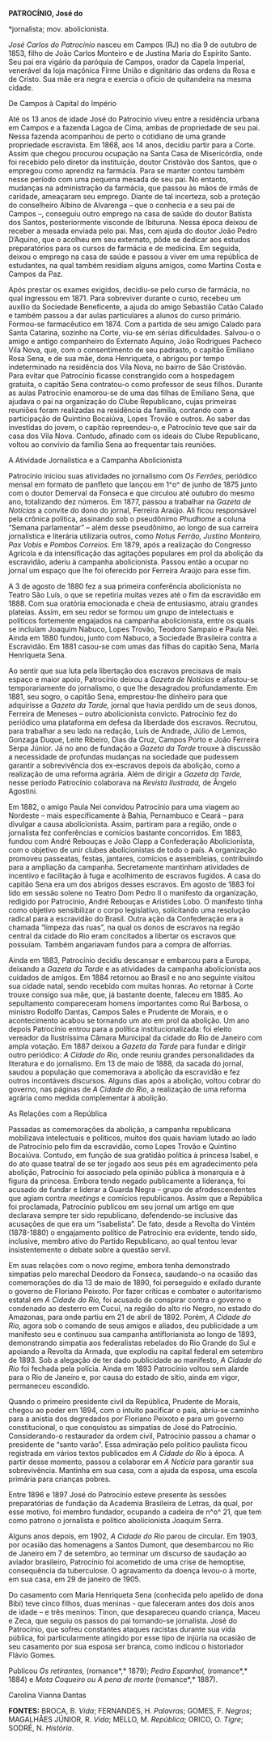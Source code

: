 **PATROCÍNIO, José do**

\*jornalista; mov. abolicionista.

*José Carlos do Patrocínio* nasceu em Campos (RJ) no dia 9 de outubro de
1853, filho de João Carlos Monteiro e de Justina Maria do Espírito
Santo. Seu pai era vigário da paróquia de Campos, orador da Capela
Imperial, venerável da loja maçônica Firme União e dignitário das ordens
da Rosa e de Cristo. Sua mãe era negra e exercia o ofício de quitandeira
na mesma cidade.

De Campos à Capital do Império

Até os 13 anos de idade José do Patrocínio viveu entre a residência
urbana em Campos e a fazenda Lagoa de Cima, ambas de propriedade de seu
pai. Nessa fazenda acompanhou de perto o cotidiano de uma grande
propriedade escravista. Em 1868, aos 14 anos, decidiu partir para a
Corte. Assim que chegou procurou ocupação na Santa Casa de Misericórdia,
onde foi recebido pelo diretor da instituição, doutor Cristóvão dos
Santos, que o empregou como aprendiz na farmácia. Para se manter contou
também nesse período com uma pequena mesada de seu pai. No entanto,
mudanças na administração da farmácia, que passou às mãos de irmãs de
caridade, ameaçaram seu emprego. Diante de tal incerteza, sob a proteção
do conselheiro Albino de Alvarenga – que o conhecia e a seu pai de
Campos –, conseguiu outro emprego na casa de saúde do doutor Batista dos
Santos, posteriormente visconde de Ibituruna. Nessa época deixou de
receber a mesada enviada pelo pai. Mas, com ajuda do doutor João Pedro
D’Aquino, que o acolheu em seu externato, pôde se dedicar aos estudos
preparatórios para os cursos de farmácia e de medicina. Em seguida,
deixou o emprego na casa de saúde e passou a viver em uma república de
estudantes, na qual também residiam alguns amigos, como Martins Costa e
Campos da Paz.

Após prestar os exames exigidos, decidiu-se pelo curso de farmácia, no
qual ingressou em 1871. Para sobreviver durante o curso, recebeu um
auxílio da Sociedade Beneficente, a ajuda do amigo Sebastião Catão
Calado e também passou a dar aulas particulares a alunos do curso
primário. Formou-se farmacêutico em 1874. Com a partida de seu amigo
Calado para Santa Catarina, sozinho na Corte, viu-se em sérias
dificuldades. Salvou-o o amigo e antigo companheiro do Externato Aquino,
João Rodrigues Pacheco Vila Nova, que, com o consentimento de seu
padrasto, o capitão Emiliano Rosa Sena, e de sua mãe, dona Henriqueta, o
abrigou por tempo indeterminado na residência dos Vila Nova, no bairro
de São Cristóvão. Para evitar que Patrocínio ficasse constrangido com a
hospedagem gratuita, o capitão Sena contratou-o como professor de seus
filhos. Durante as aulas Patrocínio enamorou-se de uma das filhas de
Emiliano Sena, que ajudava o pai na organização do Clube Republicano,
cujas primeiras reuniões foram realizadas na residência da família,
contando com a participação de Quintino Bocaiúva, Lopes Trovão e outros.
Ao saber das investidas do jovem, o capitão repreendeu-o, e Patrocínio
teve que sair da casa dos Vila Nova. Contudo, afinado com os ideais do
Clube Republicano, voltou ao convívio da família Sena ao frequentar tais
reuniões.

A Atividade Jornalística e a Campanha Abolicionista

Patrocínio iniciou suas atividades no jornalismo com *Os Ferrões*,
periódico mensal em formato de panfleto que lançou em 1^o^ de junho de
1875 junto com o doutor Demerval da Fonseca e que circulou até outubro
do mesmo ano, totalizando dez números. Em 1877, passou a trabalhar na
*Gazeta de Notícias* a convite do dono do jornal, Ferreira Araújo. Ali
ficou responsável pela crônica política, assinando sob o pseudônimo
*Phudhome* a coluna “Semana parlamentar” – além desse pseudônimo, ao
longo de sua carreira jornalística e literária utilizaria outros, como
*Notus Ferrão, Justino Monteiro, Pax Vobis* e *Pombos Correios*. Em
1879, após a realização do Congresso Agrícola e da intensificação das
agitações populares em prol da abolição da escravidão, aderiu à campanha
abolicionista. Passou então a ocupar no jornal um espaço que lhe foi
oferecido por Ferreira Araújo para esse fim.

A 3 de agosto de 1880 fez a sua primeira conferência abolicionista no
Teatro São Luís, o que se repetiria muitas vezes até o fim da escravidão
em 1888. Com sua oratória emocionada e cheia de entusiasmo, atraiu
grandes plateias. Assim, em seu redor se formou um grupo de intelectuais
e políticos fortemente engajados na campanha abolicionista, entre os
quais se incluíam Joaquim Nabuco, Lopes Trovão, Teodoro Sampaio e Paula
Nei. Ainda em 1880 fundou, junto com Nabuco, a Sociedade Brasileira
contra a Escravidão. Em 1881 casou-se com umas das filhas do capitão
Sena, Maria Henriqueta Sena.

Ao sentir que sua luta pela libertação dos escravos precisava de mais
espaço e maior apoio, Patrocínio deixou a *Gazeta de Notícias* e
afastou-se temporariamente do jornalismo, o que lhe desagradou
profundamente. Em 1881, seu sogro, o capitão Sena, emprestou-lhe
dinheiro para que adquirisse a *Gazeta da Tarde,* jornal que havia
perdido um de seus donos, Ferreira de Meneses – outro abolicionista
convicto. Patrocínio fez do periódico uma plataforma em defesa da
liberdade dos escravos. Recrutou, para trabalhar a seu lado na redação,
Luís de Andrade, Júlio de Lemos, Gonzaga Duque, Leite Ribeiro, Dias da
Cruz, Campos Porto e João Ferreira Serpa Júnior. Já no ano de fundação a
*Gazeta da Tarde* trouxe à discussão a necessidade de profundas mudanças
na sociedade que pudessem garantir a sobrevivência dos ex-escravos
depois da abolição, como a realização de uma reforma agrária. Além de
dirigir a *Gazeta da Tarde,* nesse período Patrocínio colaborava na
*Revista Ilustrada,* de Ângelo Agostini.

Em 1882, o amigo Paula Nei convidou Patrocínio para uma viagem ao
Nordeste – mais especificamente à Bahia, Pernambuco e Ceará – para
divulgar a causa abolicionista. Assim, partiram para a região, onde o
jornalista fez conferências e comícios bastante concorridos. Em 1883,
fundou com André Rebouças e João Clapp a Confederação Abolicionista, com
o objetivo de unir clubes abolicionistas de todo o país. A organização
promoveu passeatas, festas, jantares, comícios e assembleias,
contribuindo para a ampliação da campanha. Secretamente mantinham
atividades de incentivo e facilitação à fuga e acolhimento de escravos
fugidos. A casa do capitão Sena era um dos abrigos desses escravos. Em
agosto de 1883 foi lido em sessão solene no Teatro Dom Pedro II o
manifesto da organização, redigido por Patrocínio, André Rebouças e
Aristides Lobo. O manifesto tinha como objetivo sensibilizar o corpo
legislativo, solicitando uma resolução radical para a escravidão do
Brasil. Outra ação da Confederação era a chamada “limpeza das ruas”, na
qual os donos de escravos na região central da cidade do Rio eram
concitados a libertar os escravos que possuíam. Também angariavam fundos
para a compra de alforrias.

Ainda em 1883, Patrocínio decidiu descansar e embarcou para a Europa,
deixando a *Gazeta da Tarde* e as atividades da campanha abolicionista
aos cuidados de amigos. Em 1884 retornou ao Brasil e no ano seguinte
visitou sua cidade natal, sendo recebido com muitas honras. Ao retornar
à Corte trouxe consigo sua mãe, que, já bastante doente, faleceu em
1885. Ao sepultamento compareceram homens importantes como Rui Barbosa,
o ministro Rodolfo Dantas, Campos Sales e Prudente de Morais, e o
acontecimento acabou se tornando um ato em prol da abolição. Um ano
depois Patrocínio entrou para a política institucionalizada: foi eleito
vereador da Ilustríssima Câmara Municipal da cidade do Rio de Janeiro
com ampla votação. Em 1887 deixou a *Gazeta da Tarde* para fundar e
dirigir outro periódico: *A* *Cidade do Rio,* onde reuniu grandes
personalidades da literatura e do jornalismo. Em 13 de maio de 1888, da
sacada do jornal, saudou a população que comemorava a abolição da
escravidão e fez outros incontáveis discursos. Alguns dias após a
abolição, voltou cobrar do governo, nas páginas de *A Cidade do Rio*, a
realização de uma reforma agrária como medida complementar à abolição.

As Relações com a República

Passadas as comemorações da abolição, a campanha republicana mobilizava
intelectuais e políticos, muitos dos quais haviam lutado ao lado de
Patrocínio pelo fim da escravidão, como Lopes Trovão e Quintino
Bocaiúva. Contudo, em função de sua gratidão política à princesa Isabel,
e do ato quase teatral de se ter jogado aos seus pés em agradecimento
pela abolição, Patrocínio foi associado pela opinião pública à monarquia
e à figura da princesa. Embora tendo negado publicamente a liderança,
foi acusado de fundar e liderar a Guarda Negra – grupo de
afrodescendentes que agiam contra *meetings* e comícios republicanos.
Assim que a República foi proclamada, Patrocínio publicou em seu jornal
um artigo em que declarava sempre ter sido republicano, defendendo-se
inclusive das acusações de que era um “isabelista”. De fato, desde a
Revolta do Vintém (1878-1880) o engajamento político de Patrocínio era
evidente, tendo sido, inclusive, membro ativo do Partido Republicano, ao
qual tentou levar insistentemente o debate sobre a questão servil.

Em suas relações com o novo regime, embora tenha demonstrado simpatias
pelo marechal Deodoro da Fonseca, saudando-o na ocasião das comemorações
do dia 13 de maio de 1890, foi perseguido e exilado durante o governo de
Floriano Peixoto. Por fazer críticas e combater o autoritarismo estatal
em *A* *Cidade do Rio,* foi acusado de conspirar contra o governo e
condenado ao desterro em Cucuí, na região do alto rio Negro, no estado
do Amazonas, para onde partiu em 21 de abril de 1892. Porém, *A Cidade
do Rio,* agora sob o comando de seus amigos e aliados, deu publicidade a
um manifesto seu e continuou sua campanha antiflorianista ao longo de
1893, demonstrando simpatia aos federalistas rebelados do Rio Grande do
Sul e apoiando a Revolta da Armada, que explodiu na capital federal em
setembro de 1893. Sob a alegação de ter dado publicidade ao manifesto,
*A Cidade do Rio* foi fechada pela polícia. Ainda em 1893 Patrocínio
voltou sem alarde para o Rio de Janeiro e, por causa do estado de sítio,
ainda em vigor, permaneceu escondido.

Quando o primeiro presidente civil da República, Prudente de Morais,
chegou ao poder em 1894, com o intuito pacificar o país, abriu-se
caminho para a anistia dos degredados por Floriano Peixoto e para um
governo constitucional, o que conquistou as simpatias de José do
Patrocínio. Considerando-o restaurador da ordem civil, Patrocínio passou
a chamar o presidente de “santo varão”. Essa admiração pelo político
paulista ficou registrada em vários textos publicados em *A Cidade do
Rio* à época. A partir desse momento, passou a colaborar em *A Notícia*
para garantir sua sobrevivência. Mantinha em sua casa, com a ajuda da
esposa, uma escola primária para crianças pobres.

Entre 1896 e 1897 José do Patrocínio esteve presente às sessões
preparatórias de fundação da Academia Brasileira de Letras, da qual, por
esse motivo, foi membro fundador, ocupando a cadeira de n^o^ 21, que tem
como patrono o jornalista e político abolicionista Joaquim Serra.

Alguns anos depois, em 1902, *A Cidade do Rio* parou de circular. Em
1903, por ocasião das homenagens a Santos Dumont, que desembarcou no Rio
de Janeiro em 7 de setembro, ao terminar um discurso de saudação ao
aviador brasileiro, Patrocínio foi acometido de uma crise de hemoptise,
consequência da tuberculose. O agravamento da doença levou-o à morte, em
sua casa, em 29 de janeiro de 1905.

Do casamento com Maria Henriqueta Sena (conhecida pelo apelido de dona
Bibi) teve cinco filhos, duas meninas - que faleceram antes dos dois
anos de idade – e três meninos: Tinon, que desapareceu quando criança,
Maceu e Zeca, que seguiu os passos do pai tornando-se jornalista. José
do Patrocínio, que sofreu constantes ataques racistas durante sua vida
pública, foi particularmente atingido por esse tipo de injúria na
ocasião de seu casamento por sua esposa ser branca, como indicou o
historiador Flávio Gomes.

Publicou *Os retirantes,* (romance*,* 1879); *Pedro Espanhol,*
(romance*,* 1884) e *Mota Coqueiro ou A pena de morte* (romance*,*
1887).

Carolina Vianna Dantas

**FONTES:** BROCA, B. *Vida*; FERNANDES, H. *Palavras*; GOMES, F.
*Negros*; MAGALHÃES JÚNIOR, R. *Vida*; MELLO, M. *República*; ORICO, O.
*Tigre*; SODRÉ, N. *História*.
